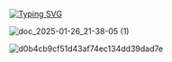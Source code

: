 [![Typing SVG](https://readme-typing-svg.herokuapp.com?font=Noto+Sans+Japanese&weight=500&size=40&duration=6000&pause=3000&color=660000&background=FF151500&width=800&height=90&lines=Yandex+%E3%81%A7%E3%82%A4%E3%83%B3%E3%82%BF%E3%83%BC%E3%83%B3%E3%81%AB%E3%81%AA%E3%82%8A%E3%81%9F%E3%81%84%E3%81%A0%E3%81%91%E3%81%A7%E3%81%99)](https://git.io/typing-svg)

![doc_2025-01-26_21-38-05 (1)](https://github.com/user-attachments/assets/c4406f6a-ecf5-4ace-8dcb-969beec075dc)


![d0b4cb9cf51d43af74ec134dd39dad7e](https://github.com/user-attachments/assets/7638b4fb-2452-4155-98d0-7655320c0ee0)
